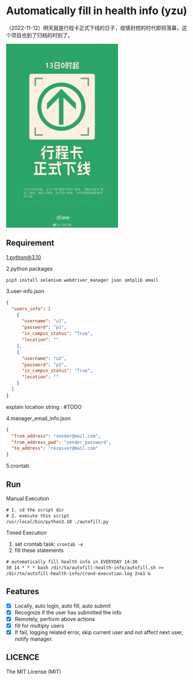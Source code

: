 # Automatically fill in health info (yzu)

（2022-11-12）明天就是行程卡正式下线的日子，疫情封控的时代即将落幕，这个项目也到了归档的时刻了。

<img src="./images/IMG_3936.JPG"  height = "500" align=center />

## Requirement

1.python@3.10

2.python packages

```shell
pip3 install selenium webdriver_manager json smtplib email
```

3.user-info.json

```json
{
  "users_info": [
    {
      "username": "u1",
      "password": "p1",
      "in_campus_status": "True",
      "location": ""
    },
    {
      "username": "u2",
      "password": "p2",
      "in_campus_status": "True",
      "location": ""
    }
  ]
}
```

explain location string : #TODO

4.manager_email_info.json

```json
{
  "from_address": "sender@mail.com",
  "from_address_pwd": "sender_password",
  "to_address": "receiver@mail.com"
}
```

5.crontab

## Run

Manual Execution

```shell
# 1. cd the script dir
# 2. execute this script
/usr/local/bin/python3.10 ./autofill.py
```

Timed Execution

1. set crontab task: `crontab -e`
2. fill these statements

```shell
# automatically fill health info in EVERYDAY 14:30
30 14 * * * bash /dir/to/autofill-health-info/autofill.sh >> /dir/to/autofill-health-info/crond-execution.log 2>&1 &
```

## Features

- [x] Locally, auto login, auto fill, auto submit
- [x] Recognize if the user has submitted the info
- [x] Remotely, perform above actions
- [x] fill for multiply users
- [x] If fail, logging related error, skip current user and not affect next user, notify manager.

## LICENCE

The MIT License (MIT)
